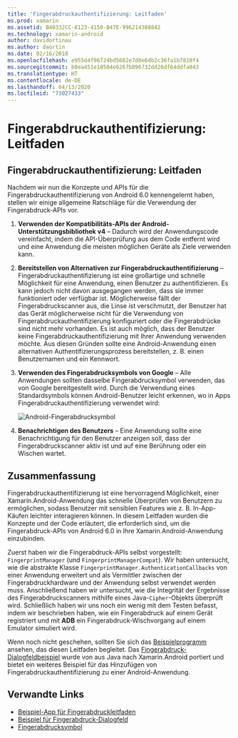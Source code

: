 ```yaml
---
title: 'Fingerabdruckauthentifizierung: Leitfaden'
ms.prod: xamarin
ms.assetid: B40332CC-8123-4150-B47E-996214388842
ms.technology: xamarin-android
author: davidortinau
ms.author: daortin
ms.date: 02/16/2018
ms.openlocfilehash: e955d4f96724bd5682e7d0e6db2c36fa1b7810f4
ms.sourcegitcommit: b0ea451e18504e6267b896732dd26df64ddfa843
ms.translationtype: HT
ms.contentlocale: de-DE
ms.lasthandoff: 04/13/2020
ms.locfileid: "73027433"
---
```

# <a name="fingerprint-authentication-guidance"></a>Fingerabdruckauthentifizierung: Leitfaden

## <a name="fingerprint-authentication-guidance"></a>Fingerabdruckauthentifizierung: Leitfaden

Nachdem wir nun die Konzepte und APIs für die Fingerabdruckauthentifizierung von Android 6.0 kennengelernt haben, stellen wir einige allgemeine Ratschläge für die Verwendung der Fingerabdruck-APIs vor.

1. **Verwenden der Kompatibilitäts-APIs der Android-Unterstützungsbibliothek v4** &ndash; Dadurch wird der Anwendungscode vereinfacht, indem die API-Überprüfung aus dem Code entfernt wird und eine Anwendung die meisten möglichen Geräte als Ziele verwenden kann.
2. **Bereitstellen von Alternativen zur Fingerabdruckauthentifizierung** &ndash; Fingerabdruckauthentifizierung ist eine großartige und schnelle Möglichkeit für eine Anwendung, einen Benutzer zu authentifizieren. Es kann jedoch nicht davon ausgegangen werden, dass sie immer funktioniert oder verfügbar ist. Möglicherweise fällt der Fingerabdruckscanner aus, die Linse ist verschmutzt, der Benutzer hat das Gerät möglicherweise nicht für die Verwendung von Fingerabdruckauthentifizierung konfiguriert oder die Fingerabdrücke sind nicht mehr vorhanden. Es ist auch möglich, dass der Benutzer keine Fingerabdruckauthentifizierung mit Ihrer Anwendung verwenden möchte. Aus diesen Gründen sollte eine Android-Anwendung einen alternativen Authentifizierungsprozess bereitstellen, z. B. einen Benutzernamen und ein Kennwort.
3. **Verwenden des Fingerabdrucksymbols von Google** &ndash; Alle Anwendungen sollten dasselbe Fingerabdrucksymbol verwenden, das von Google bereitgestellt wird. Durch die Verwendung eines Standardsymbols können Android-Benutzer leicht erkennen, wo in Apps Fingerabdruckauthentifizierung verwendet wird: 
    
    ![Android-Fingerabdrucksymbol](summary-images/ic-fp-40px.png)
    
4. **Benachrichtigen des Benutzers** &ndash; Eine Anwendung sollte eine Benachrichtigung für den Benutzer anzeigen soll, dass der Fingerabdruckscanner aktiv ist und auf eine Berührung oder ein Wischen wartet. 

## <a name="summary"></a>Zusammenfassung

Fingerabdruckauthentifizierung ist eine hervorragend Möglichkeit, einer Xamarin.Android-Anwendung das schnelle Überprüfen von Benutzern zu ermöglichen, sodass Benutzer mit sensiblen Features wie z. B. In-App-Käufen leichter interagieren können. In diesem Leitfaden wurden die Konzepte und der Code erläutert, die erforderlich sind, um die Fingerabdruck-APIs von Android 6.0 in Ihre Xamarin.Android-Anwendung einzubinden.

Zuerst haben wir die Fingerabdruck-APIs selbst vorgestellt: `FingerprintManager` (und `FingerprintManagerCompat`). Wir haben untersucht, wie die abstrakte Klasse `FingerprintManager.AuthenticationCallbacks` von einer Anwendung erweitert und als Vermittler zwischen der Fingerabdruckhardware und der Anwendung selbst verwendet werden muss. Anschließend haben wir untersucht, wie die Integrität der Ergebnisse des Fingerabdruckscanners mithilfe eines Java-`Cipher`-Objekts überprüft wird. Schließlich haben wir uns noch ein wenig mit dem Testen befasst, indem wir beschrieben haben, wie ein Fingerabdruck auf einem Gerät registriert und mit **ADB** ein Fingerabdruck-Wischvorgang auf einem Emulator simuliert wird. 

Wenn noch nicht geschehen, sollten Sie sich das [Beispielprogramm](https://github.com/xamarin/monodroid-samples/tree/master/FingerprintGuide) ansehen, das diesen Leitfaden begleitet. Das [Fingerabdruck-Dialogfeldbeispiel](https://docs.microsoft.com/samples/xamarin/monodroid-samples/android-m-fingerprintdialog) wurde von aus Java nach Xamarin.Android portiert und bietet ein weiteres Beispiel für das Hinzufügen von Fingerabdruckauthentifizierung zu einer Android-Anwendung.

## <a name="related-links"></a>Verwandte Links

- [Beispiel-App für Fingerabdruckleitfaden](https://github.com/xamarin/monodroid-samples/tree/master/FingerprintGuide)
- [Beispiel für Fingerabdruck-Dialogfeld](https://docs.microsoft.com/samples/xamarin/monodroid-samples/android-m-fingerprintdialog)
- [Fingerabdrucksymbol](https://raw.githubusercontent.com/xamarin/monodroid-samples/master/FingerprintGuide/FingerprintSampleApp/Resources/drawable-hdpi/ic_fp_40px.png)
